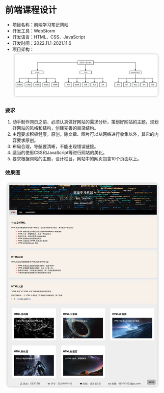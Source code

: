 # 前端课程设计

- 项目名称：前端学习笔记网站
- 开发工具：WebStorm
- 开发语言：HTML、CSS、JavaScript
- 开发时间：2022.11.1-2021.11.6
- 项目架构：
![项目架构](img/项目架构.png)

### 要求
1. 动手制作网页之前，必须认真做好网站的需求分析，策划好网站的主题，规划好网站的风格和结构，创建完善的目录结构。
2. 主题要求积极健康，原创，除文章、图片可以从网络进行收集以外，其它的内容要求原创。
3. 布局合理，导航要清晰，不能出现错误链接。
4. 适当的使用CSS和JavaScript等进行网站的美化。
5. 要求根据网站的主题，设计栏目。网站中的网页包含10个页面以上。

### 效果图
![](img/效果.png)